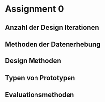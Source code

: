 # Assignment 0



## Anzahl der Design Iterationen



## Methoden der Datenerhebung

## Design Methoden

## Typen von Prototypen

## Evaluationsmethoden

